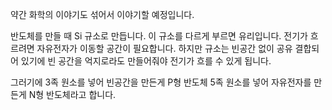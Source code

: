약간 화학의 이야기도 섞어서 이야기할 예정입니다.

반도체를 만들 때 Si 규소로 만듭니다.
이 규소를 다르게 부르면 유리입니다.
전기가 흐르려면 자유전자가 이동할 공간이 필요합니다.
하지만 규소는 빈공간 없이 공유 결합되어 있기에 빈 공간을 억지로라도 만들어줘야 전기가 흐를 수 있게 됩니다.

그러기에 3족 원소를 넣어 빈공간을 만든게 P형 반도체
5족 원소를 넣어 자유전자를 만든게 N형 반도체라고 합니다.

